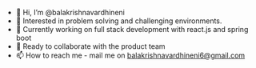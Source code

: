 - 👋 Hi, I’m @balakrishnavardhineni
- 👀 Interested in problem solving and challenging environments.
- 🌱 Currently working on full stack development with react.js and spring boot
- 💞️ Ready to collaborate with the product team
- 📫 How to reach me - mail me on balakrishnavardhineni6@gmail.com

<!---
balakrishnavardhineni/balakrishnavardhineni is a ✨ special ✨ repository because its `README.md` (this file) appears on your GitHub profile.
You can click the Preview link to take a look at your changes.
--->
